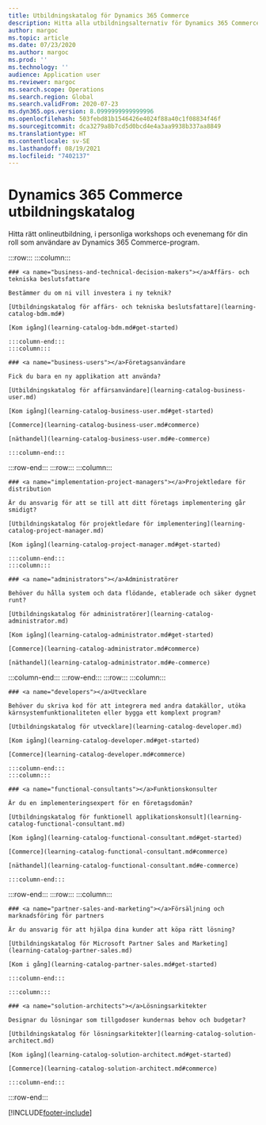 ```yaml
---
title: Utbildningskatalog för Dynamics 365 Commerce
description: Hitta alla utbildningsalternativ för Dynamics 365 Commerce.
author: margoc
ms.topic: article
ms.date: 07/23/2020
ms.author: margoc
ms.prod: ''
ms.technology: ''
audience: Application user
ms.reviewer: margoc
ms.search.scope: Operations
ms.search.region: Global
ms.search.validFrom: 2020-07-23
ms.dyn365.ops.version: 8.0999999999999996
ms.openlocfilehash: 503febd81b1546426e4024f88a40c1f08834f46f
ms.sourcegitcommit: dca3279a8b7cd5d0bcd4e4a3aa9938b337aa8849
ms.translationtype: HT
ms.contentlocale: sv-SE
ms.lasthandoff: 08/19/2021
ms.locfileid: "7402137"
---
```

# <a name="dynamics-365-commerce-learning-catalog"></a>Dynamics 365 Commerce utbildningskatalog 

Hitta rätt onlineutbildning, i personliga workshops och evenemang för din roll som användare av Dynamics 365 Commerce-program.

<!-- ![Universal Windows Platform (UWP).](images/platform-uwp.png)  -->  

:::row:::
    :::column:::
<!-- ![Universal Windows Platform (UWP).](images/platform-uwp.png)  -->  

    ### <a name="business-and-technical-decision-makers"></a>Affärs- och tekniska beslutsfattare

    Bestämmer du om ni vill investera i ny teknik? 

    [Utbildningskatalog för affärs- och tekniska beslutsfattare](learning-catalog-bdm.md#)

    [Kom igång](learning-catalog-bdm.md#get-started)

    :::column-end:::
    :::column:::

    ### <a name="business-users"></a>Företagsanvändare

    Fick du bara en ny applikation att använda? 

    [Utbildningskatalog för affärsanvändare](learning-catalog-business-user.md)

    [Kom igång](learning-catalog-business-user.md#get-started)

    [Commerce](learning-catalog-business-user.md#commerce)

    [näthandel](learning-catalog-business-user.md#e-commerce)

    :::column-end:::
:::row-end:::
:::row:::
    :::column:::

    ### <a name="implementation-project-managers"></a>Projektledare för distribution

    Är du ansvarig för att se till att ditt företags implementering går smidigt?

    [Utbildningskatalog för projektledare för implementering](learning-catalog-project-manager.md)

    [Kom igång](learning-catalog-project-manager.md#get-started)

    :::column-end:::
    :::column:::

    ### <a name="administrators"></a>Administratörer

    Behöver du hålla system och data flödande, etablerade och säker dygnet runt?

    [Utbildningskatalog för administratörer](learning-catalog-administrator.md)

    [Kom igång](learning-catalog-administrator.md#get-started)

    [Commerce](learning-catalog-administrator.md#commerce)

    [näthandel](learning-catalog-administrator.md#e-commerce)

  :::column-end:::
:::row-end:::
:::row:::
    :::column:::

    ### <a name="developers"></a>Utvecklare

    Behöver du skriva kod för att integrera med andra datakällor, utöka kärnsystemfunktionaliteten eller bygga ett komplext program?

    [Utbildningskatalog för utvecklare](learning-catalog-developer.md)

    [Kom igång](learning-catalog-developer.md#get-started)

    [Commerce](learning-catalog-developer.md#commerce)

    :::column-end:::
    :::column:::

    ### <a name="functional-consultants"></a>Funktionskonsulter

    Är du en implementeringsexpert för en företagsdomän? 

    [Utbildningskatalog för funktionell applikationskonsult](learning-catalog-functional-consultant.md)

    [Kom igång](learning-catalog-functional-consultant.md#get-started)

    [Commerce](learning-catalog-functional-consultant.md#commerce)

    [näthandel](learning-catalog-functional-consultant.md#e-commerce)

    :::column-end:::
:::row-end:::
:::row:::
    :::column:::

    ### <a name="partner-sales-and-marketing"></a>Försäljning och marknadsföring för partners

    Är du ansvarig för att hjälpa dina kunder att köpa rätt lösning? 

    [Utbildningskatalog för Microsoft Partner Sales and Marketing](learning-catalog-partner-sales.md)

    [Kom i gång](learning-catalog-partner-sales.md#get-started)

    :::column-end:::

    :::column:::

    ### <a name="solution-architects"></a>Lösningsarkitekter

    Designar du lösningar som tillgodoser kundernas behov och budgetar?

    [Utbildningskatalog för lösningsarkitekter](learning-catalog-solution-architect.md)

    [Kom igång](learning-catalog-solution-architect.md#get-started)

    [Commerce](learning-catalog-solution-architect.md#commerce)

    :::column-end:::
:::row-end:::


[!INCLUDE[footer-include](../../includes/footer-banner.md)]
